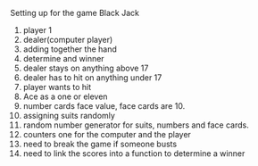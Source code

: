 Setting up for the game Black Jack

1. player 1
2. dealer(computer player)
3. adding together the hand
4. determine and winner
5. dealer stays on anything above 17
6. dealer has to hit on anything under 17
7. player wants to hit
8. Ace as a one or eleven
9. number cards face value, face cards are 10.
10. assigning suits randomly
11. random number generator for suits, numbers and face cards.
12. counters one for the computer and the player
13. need to break the game if someone busts
14. need to link the scores into a function to determine a winner
